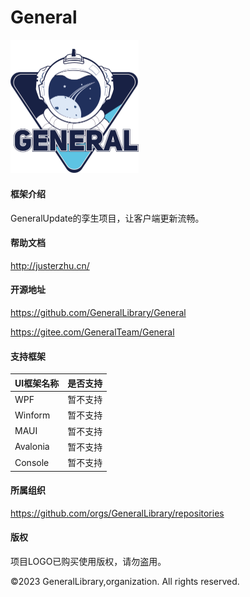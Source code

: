 # General
<img src="imgs\general_logo.png" alt="general_logo" style="zoom: 25%;" />

#### 框架介绍

GeneralUpdate的孪生项目，让客户端更新流畅。

#### 帮助文档

http://justerzhu.cn/

#### 开源地址

https://github.com/GeneralLibrary/General

https://gitee.com/GeneralTeam/General

#### 支持框架

| UI框架名称 | 是否支持 |
| ---------- | -------- |
| WPF        | 暂不支持 |
| Winform    | 暂不支持 |
| MAUI       | 暂不支持 |
| Avalonia   | 暂不支持 |
| Console    | 暂不支持 |

#### 所属组织

https://github.com/orgs/GeneralLibrary/repositories

#### 版权

项目LOGO已购买使用版权，请勿盗用。

©2023 GeneralLibrary,organization. All rights reserved. 

